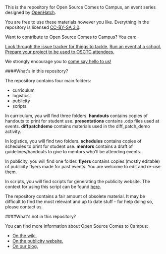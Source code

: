 This is the repository for Open Source Comes to Campus, an event series designed by [OpenHatch](http://openhatch.org/).

You are free to use these materials however you like.  Everything in the repository is licensed [CC-BY-SA 3.0](http://creativecommons.org/licenses/by-sa/3.0/us/).

Want to contribute to Open Source Comes to Campus?  You can:

[Look through the issue tracker for things to tackle.](https://github.com/openhatch/open-source-comes-to-campus/issues?direction=desc&sort=created&state=open)
[Run an event at a school.](http://campus.openhatch.org/)
[Prepare your project to be used to OSCTC attendees.](https://openhatch.org/wiki/OpenHatch_affiliated_projects)

We strongly encourage you to [come say hello to us!](http://openhatch.readthedocs.org/en/latest/community/contact.html)

####What's in this repository?

The repository contains four main folders:

* curriculum
* logistics
* publicity
* scripts

In curriculum, you will find three folders.  __handouts__ contains copies of handouts to 
print for student use.  __presentations__ contains .odp files used at events.  __diffpatchdemo__ contains materials used in the diff_patch_demo activity.

In logistics, you will find two folders.  __schedules__ contains copies of schedules to 
print for student use.  __mentors__ contains a draft of guidelines/handouts to give to mentors who'll
be attending events.

In publicity, you will find one folder.  __flyers__ contains copies (mostly editable) of publicity
flyers made for past events.  You are welcome to edit and re-use them.

In scripts, you will find scripts for generating the publicity website.  The context for using this
script can be found [here](https://openhatch.org/wiki/Open_Source_Comes_to_Campus/Practicing_Git/Organizer).

The repository contains a fair amount of obsolete material.  It may be difficult to find the most 
relevant and up to date stuff - for help doing so, please contact us.

####What's not in this repository?

You can find more information about Open Source Comes to Campus:
* [On the wiki.](https://openhatch.org/wiki/Open_Source_Comes_to_Campus)
* [On the publicity website.](http://campus.openhatch.org/)
* [On our blog.](http://openhatch.org/blog/tag/osctc/)
